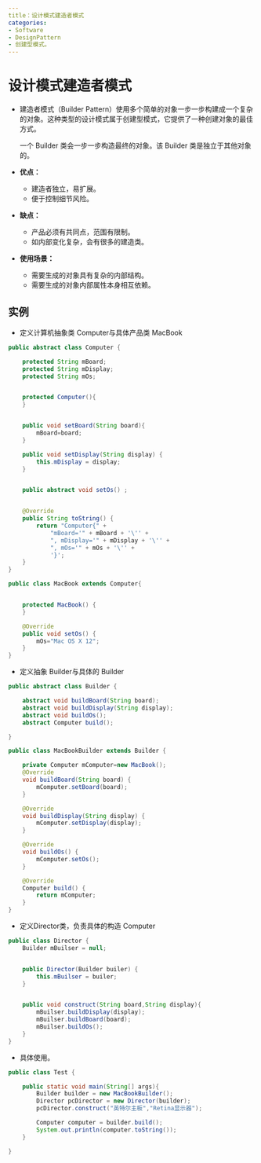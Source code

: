 ```yaml
---
title：设计模式建造者模式
categories:
- Software
- DesignPattern
- 创建型模式。
---
```

# 设计模式建造者模式

- 建造者模式（Builder Pattern）使用多个简单的对象一步一步构建成一个复杂的对象。这种类型的设计模式属于创建型模式，它提供了一种创建对象的最佳方式。

    一个 Builder 类会一步一步构造最终的对象。该 Builder 类是独立于其他对象的。

- **优点：**

  - 建造者独立，易扩展。
  - 便于控制细节风险。

- **缺点：** 

  - 产品必须有共同点，范围有限制。 
  - 如内部变化复杂，会有很多的建造类。

- **使用场景：**

  - 需要生成的对象具有复杂的内部结构。
  - 需要生成的对象内部属性本身相互依赖。


## 实例

- 定义计算机抽象类 Computer与具体产品类 MacBook

```java
public abstract class Computer {

    protected String mBoard;
    protected String mDisplay;
    protected String mOs;


    protected Computer(){
    }


    public void setBoard(String board){
        mBoard=board;
    }

    public void setDisplay(String display) {
        this.mDisplay = display;
    }


    public abstract void setOs() ;


    @Override
    public String toString() {
        return "Computer{" +
            "mBoard='" + mBoard + '\'' +
            ", mDisplay='" + mDisplay + '\'' +
            ", mOs='" + mOs + '\'' +
            '}';
    }
}

public class MacBook extends Computer{


    protected MacBook() {
    }

    @Override
    public void setOs() {
        mOs="Mac OS X 12";
    }
}
```

- 定义抽象 Builder与具体的 Builder

```java
public abstract class Builder {

    abstract void buildBoard(String board);
    abstract void buildDisplay(String display);
    abstract void buildOs();
    abstract Computer build();

}

public class MacBookBuilder extends Builder {

    private Computer mComputer=new MacBook();
    @Override
    void buildBoard(String board) {
        mComputer.setBoard(board);
    }

    @Override
    void buildDisplay(String display) {
        mComputer.setDisplay(display);
    }

    @Override
    void buildOs() {
        mComputer.setOs();
    }

    @Override
    Computer build() {
        return mComputer;
    }
}
```

- 定义Director类，负责具体的构造 Computer

```java
public class Director {
    Builder mBuilser = null;


    public Director(Builder builer) {
        this.mBuilser = builer;
    }


    public void construct(String board,String display){
        mBuilser.buildDisplay(display);
        mBuilser.buildBoard(board);
        mBuilser.buildOs();
    }
}
```

- 具体使用。

```java
public class Test {

    public static void main(String[] args){
        Builder builder = new MacBookBuilder();
        Director pcDirector = new Director(builder);
        pcDirector.construct("英特尔主板","Retina显示器");

        Computer computer = builder.build();
        System.out.println(computer.toString());
    }

}
```
